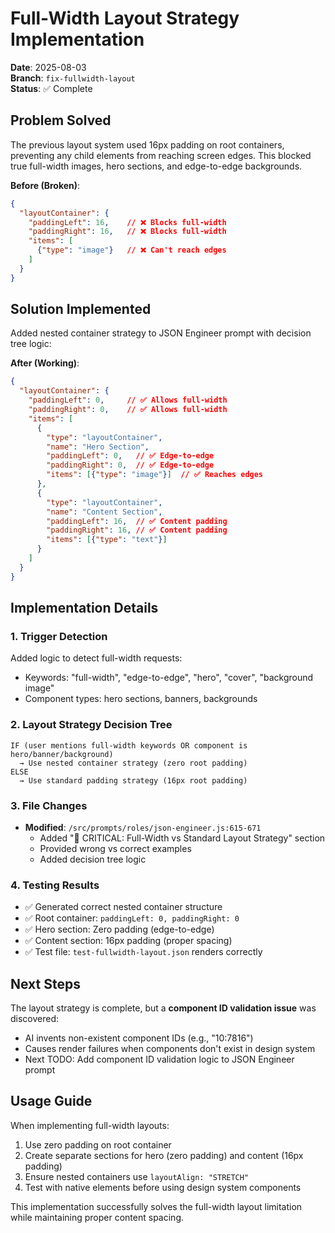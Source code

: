 # Full-Width Layout Strategy Implementation

**Date**: 2025-08-03  
**Branch**: `fix-fullwidth-layout`  
**Status**: ✅ Complete

## Problem Solved

The previous layout system used 16px padding on root containers, preventing any child elements from reaching screen edges. This blocked true full-width images, hero sections, and edge-to-edge backgrounds.

**Before (Broken)**:
```json
{
  "layoutContainer": {
    "paddingLeft": 16,    // ❌ Blocks full-width
    "paddingRight": 16,   // ❌ Blocks full-width
    "items": [
      {"type": "image"}   // ❌ Can't reach edges
    ]
  }
}
```

## Solution Implemented

Added nested container strategy to JSON Engineer prompt with decision tree logic:

**After (Working)**:
```json
{
  "layoutContainer": {
    "paddingLeft": 0,     // ✅ Allows full-width
    "paddingRight": 0,    // ✅ Allows full-width
    "items": [
      {
        "type": "layoutContainer",
        "name": "Hero Section",
        "paddingLeft": 0,   // ✅ Edge-to-edge
        "paddingRight": 0,  // ✅ Edge-to-edge
        "items": [{"type": "image"}]  // ✅ Reaches edges
      },
      {
        "type": "layoutContainer", 
        "name": "Content Section",
        "paddingLeft": 16,  // ✅ Content padding
        "paddingRight": 16, // ✅ Content padding
        "items": [{"type": "text"}]
      }
    ]
  }
}
```

## Implementation Details

### 1. **Trigger Detection**
Added logic to detect full-width requests:
- Keywords: "full-width", "edge-to-edge", "hero", "cover", "background image"
- Component types: hero sections, banners, backgrounds

### 2. **Layout Strategy Decision Tree**
```
IF (user mentions full-width keywords OR component is hero/banner/background)
  → Use nested container strategy (zero root padding)
ELSE 
  → Use standard padding strategy (16px root padding)
```

### 3. **File Changes**
- **Modified**: `/src/prompts/roles/json-engineer.js:615-671`
  - Added "🔧 CRITICAL: Full-Width vs Standard Layout Strategy" section
  - Provided wrong vs correct examples
  - Added decision tree logic

### 4. **Testing Results**
- ✅ Generated correct nested container structure
- ✅ Root container: `paddingLeft: 0, paddingRight: 0`
- ✅ Hero section: Zero padding (edge-to-edge)
- ✅ Content section: 16px padding (proper spacing)
- ✅ Test file: `test-fullwidth-layout.json` renders correctly

## Next Steps

The layout strategy is complete, but a **component ID validation issue** was discovered:
- AI invents non-existent component IDs (e.g., "10:7816")
- Causes render failures when components don't exist in design system
- Next TODO: Add component ID validation logic to JSON Engineer prompt

## Usage Guide

When implementing full-width layouts:
1. Use zero padding on root container
2. Create separate sections for hero (zero padding) and content (16px padding)
3. Ensure nested containers use `layoutAlign: "STRETCH"`
4. Test with native elements before using design system components

This implementation successfully solves the full-width layout limitation while maintaining proper content spacing.